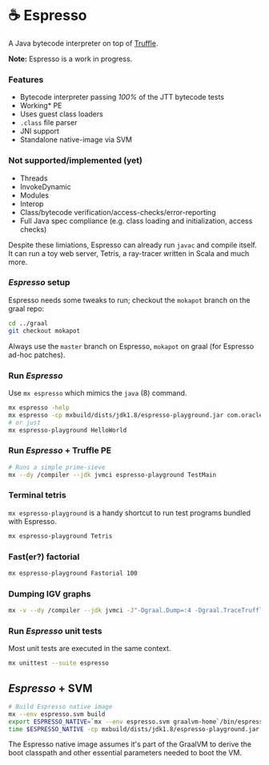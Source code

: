 # :coffee: Espresso
A Java bytecode interpreter on top of [Truffle](https://github.com/oracle/graal/tree/master/truffle).

**Note:** Espresso is a work in progress.

### Features
  - Bytecode interpreter passing _100%_ of the JTT bytecode tests
  - Working* PE
  - Uses guest class loaders
  - `.class` file parser
  - JNI support
  - Standalone native-image via SVM

### Not supported/implemented (yet)
  - Threads
  - InvokeDynamic
  - Modules
  - Interop
  - Class/bytecode verification/access-checks/error-reporting
  - Full Java spec compliance (e.g. class loading and initialization, access checks)
  
Despite these limiations, Espresso can already run `javac` and compile itself.
It can run a toy web server, Tetris, a ray-tracer written in Scala and much more.

### _Espresso_ setup
Espresso needs some tweaks to run; checkout the `mokapot` branch on the graal repo:
```bash
cd ../graal
git checkout mokapot
```
Always use the `master` branch on Espresso, `mokapot` on graal (for Espresso ad-hoc patches). 

### Run _Espresso_
Use `mx espresso` which mimics the `java` (8) command.
```bash
mx espresso -help
mx espresso -cp mxbuild/dists/jdk1.8/espresso-playground.jar com.oracle.truffle.espresso.playground.HelloWorld
# or just
mx espresso-playground HelloWorld
```

### Run _Espresso_ + Truffle PE
```bash
# Runs a simple prime-sieve
mx --dy /compiler --jdk jvmci espresso-playground TestMain
```

### Terminal tetris
`mx espresso-playground` is a handy shortcut to run test programs bundled with Espresso.
```bash
mx espresso-playground Tetris
```

### Fast(er?) factorial
```bash
mx espresso-playground Fastorial 100
```

### Dumping IGV graphs
```bash
mx -v --dy /compiler --jdk jvmci -J"-Dgraal.Dump=:4 -Dgraal.TraceTruffleCompilation=true -Dgraal.TruffleBackgroundCompilation=false" espresso -cp  mxbuild/dists/jdk1.8/espresso-playground.jar com.oracle.truffle.espresso.playground.TestMain
```

### Run _Espresso_ unit tests
Most unit tests are executed in the same context.
```bash
mx unittest --suite espresso
```

## _Espresso_ + SVM
```bash
# Build Espresso native image
mx --env espresso.svm build
export ESPRESSO_NATIVE=`mx --env espresso.svm graalvm-home`/bin/espresso
time $ESPRESSO_NATIVE -cp mxbuild/dists/jdk1.8/espresso-playground.jar com.oracle.truffle.espresso.playground.HelloWorld
```
The Espresso native image assumes it's part of the GraalVM to derive the boot classpath and other essential parameters needed to boot the VM.
